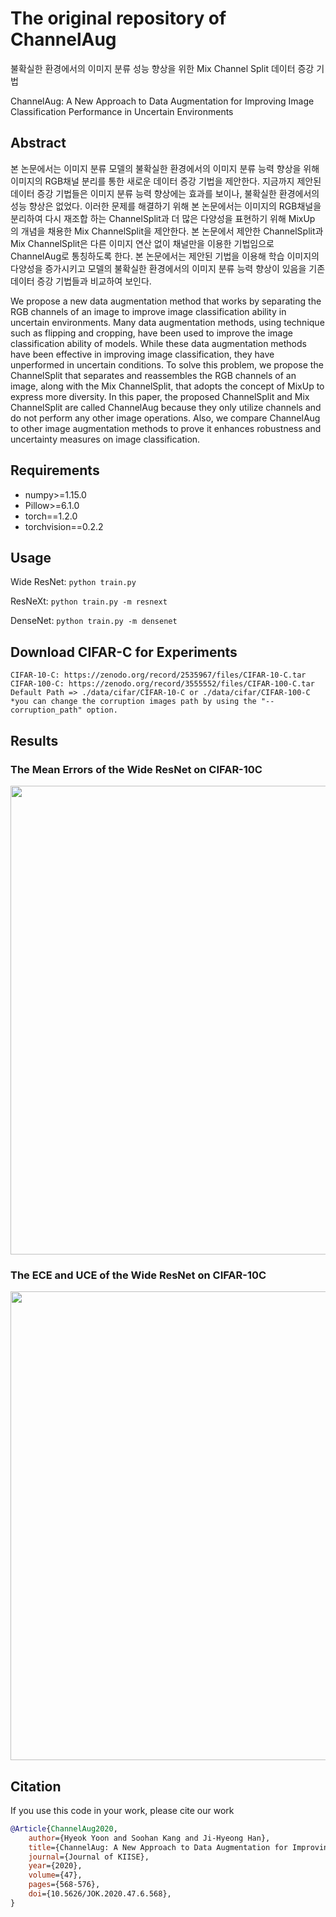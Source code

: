 # The original repository of ChannelAug
불확실한 환경에서의 이미지 분류 성능 향상을 위한 Mix Channel Split 데이터 증강 기법

ChannelAug: A New Approach to Data Augmentation for Improving Image Classification Performance in Uncertain Environments

## Abstract
본 논문에서는 이미지 분류 모델의 불확실한 환경에서의 이미지 분류 능력 향상을 위해 이미지의 RGB채널 분리를 통한 새로운 데이터 증강 기법을 제안한다. 지금까지 제안된 데이터 증강 기법들은 이미지 분류 능력 향상에는 효과를 보이나, 불확실한 환경에서의 성능 향상은 없었다. 이러한 문제를 해결하기 위해 본 논문에서는 이미지의 RGB채널을 분리하여 다시 재조합 하는 ChannelSplit과 더 많은 다양성을 표현하기 위해 MixUp 의 개념을 채용한 Mix ChannelSplit을 제안한다. 본 논문에서 제안한 ChannelSplit과 Mix ChannelSplit은 다른 이미지 연산 없이 채널만을 이용한 기법임으로 ChannelAug로 통칭하도록 한다. 본 논문에서는 제안된 기법을 이용해 학습 이미지의 다양성을 증가시키고 모델의 불확실한 환경에서의 이미지 분류 능력 향상이 있음을 기존 데이터 증강 기법들과 비교하여 보인다.

We propose a new data augmentation method that works by separating the RGB channels of an image to improve image classification ability in uncertain environments. Many data augmentation methods, using technique such as flipping and cropping, have been used to improve the image classification ability of models. While these data augmentation methods have been effective in improving image classification, they have unperformed in uncertain conditions. To solve this problem, we propose the ChannelSplit that separates and reassembles the RGB channels of an image, along with the Mix ChannelSplit, that adopts the concept of MixUp to express more diversity. In this paper, the proposed ChannelSplit and Mix ChannelSplit are called ChannelAug because they only utilize channels and do not perform any other image operations. Also, we compare ChannelAug to other image augmentation methods to prove it enhances robustness and uncertainty measures on image classification.

## Requirements
*   numpy>=1.15.0
*   Pillow>=6.1.0
*   torch==1.2.0
*   torchvision==0.2.2

## Usage
Wide ResNet: `python train.py`

ResNeXt: `python train.py -m resnext`

DenseNet: `python train.py -m densenet`

## Download CIFAR-C for Experiments
    CIFAR-10-C: https://zenodo.org/record/2535967/files/CIFAR-10-C.tar
    CIFAR-100-C: https://zenodo.org/record/3555552/files/CIFAR-100-C.tar
    Default Path => ./data/cifar/CIFAR-10-C or ./data/cifar/CIFAR-100-C
    *you can change the corruption images path by using the "--corruption_path" option.

## Results
### The Mean Errors of the Wide ResNet on CIFAR-10C
<img align="center" src="figures/CIFAR-10Cmeans.PNG" width="750">

### The ECE and UCE of the Wide ResNet on CIFAR-10C
<img align="center" src="figures/CIFAR-10CCalibration.PNG" width="750">

## Citation
If you use this code in your work, please cite our work
```bibtex
@Article{ChannelAug2020,
    author={Hyeok Yoon and Soohan Kang and Ji-Hyeong Han},
    title={ChannelAug: A New Approach to Data Augmentation for Improving Image Classification Performance in Uncertain Environments},
    journal={Journal of KIISE},
    year={2020},
    volume={47},
    pages={568-576},
    doi={10.5626/JOK.2020.47.6.568},
}
```
